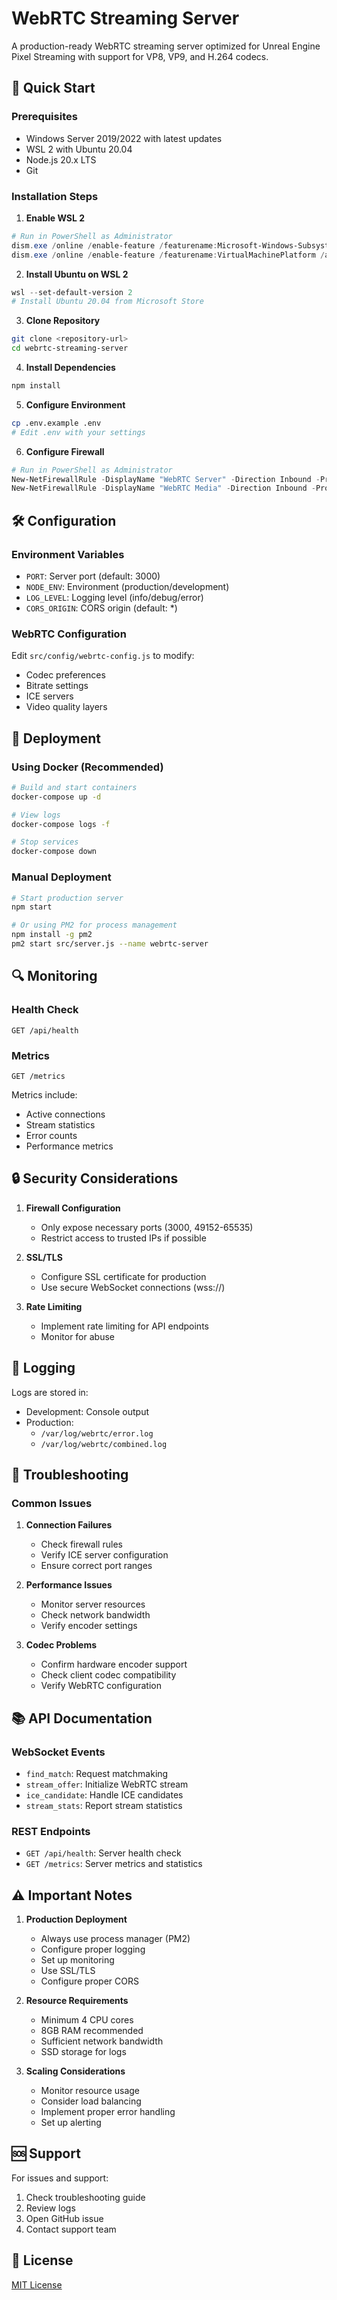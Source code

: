 # WebRTC Streaming Server

A production-ready WebRTC streaming server optimized for Unreal Engine Pixel Streaming with support for VP8, VP9, and H.264 codecs.

## 🚀 Quick Start

### Prerequisites

- Windows Server 2019/2022 with latest updates
- WSL 2 with Ubuntu 20.04
- Node.js 20.x LTS
- Git

### Installation Steps

1. **Enable WSL 2**
```powershell
# Run in PowerShell as Administrator
dism.exe /online /enable-feature /featurename:Microsoft-Windows-Subsystem-Linux /all /norestart
dism.exe /online /enable-feature /featurename:VirtualMachinePlatform /all /norestart
```

2. **Install Ubuntu on WSL 2**
```powershell
wsl --set-default-version 2
# Install Ubuntu 20.04 from Microsoft Store
```

3. **Clone Repository**
```bash
git clone <repository-url>
cd webrtc-streaming-server
```

4. **Install Dependencies**
```bash
npm install
```

5. **Configure Environment**
```bash
cp .env.example .env
# Edit .env with your settings
```

6. **Configure Firewall**
```powershell
# Run in PowerShell as Administrator
New-NetFirewallRule -DisplayName "WebRTC Server" -Direction Inbound -Protocol TCP -LocalPort 3000 -Action Allow
New-NetFirewallRule -DisplayName "WebRTC Media" -Direction Inbound -Protocol UDP -LocalPort 49152-65535 -Action Allow
```

## 🛠️ Configuration

### Environment Variables

- `PORT`: Server port (default: 3000)
- `NODE_ENV`: Environment (production/development)
- `LOG_LEVEL`: Logging level (info/debug/error)
- `CORS_ORIGIN`: CORS origin (default: *)

### WebRTC Configuration

Edit `src/config/webrtc-config.js` to modify:
- Codec preferences
- Bitrate settings
- ICE servers
- Video quality layers

## 🚀 Deployment

### Using Docker (Recommended)

```bash
# Build and start containers
docker-compose up -d

# View logs
docker-compose logs -f

# Stop services
docker-compose down
```

### Manual Deployment

```bash
# Start production server
npm start

# Or using PM2 for process management
npm install -g pm2
pm2 start src/server.js --name webrtc-server
```

## 🔍 Monitoring

### Health Check
```
GET /api/health
```

### Metrics
```
GET /metrics
```

Metrics include:
- Active connections
- Stream statistics
- Error counts
- Performance metrics

## 🔒 Security Considerations

1. **Firewall Configuration**
   - Only expose necessary ports (3000, 49152-65535)
   - Restrict access to trusted IPs if possible

2. **SSL/TLS**
   - Configure SSL certificate for production
   - Use secure WebSocket connections (wss://)

3. **Rate Limiting**
   - Implement rate limiting for API endpoints
   - Monitor for abuse

## 📝 Logging

Logs are stored in:
- Development: Console output
- Production: 
  - `/var/log/webrtc/error.log`
  - `/var/log/webrtc/combined.log`

## 🔧 Troubleshooting

### Common Issues

1. **Connection Failures**
   - Check firewall rules
   - Verify ICE server configuration
   - Ensure correct port ranges

2. **Performance Issues**
   - Monitor server resources
   - Check network bandwidth
   - Verify encoder settings

3. **Codec Problems**
   - Confirm hardware encoder support
   - Check client codec compatibility
   - Verify WebRTC configuration

## 📚 API Documentation

### WebSocket Events

- `find_match`: Request matchmaking
- `stream_offer`: Initialize WebRTC stream
- `ice_candidate`: Handle ICE candidates
- `stream_stats`: Report stream statistics

### REST Endpoints

- `GET /api/health`: Server health check
- `GET /metrics`: Server metrics and statistics

## ⚠️ Important Notes

1. **Production Deployment**
   - Always use process manager (PM2)
   - Configure proper logging
   - Set up monitoring
   - Use SSL/TLS
   - Configure proper CORS

2. **Resource Requirements**
   - Minimum 4 CPU cores
   - 8GB RAM recommended
   - Sufficient network bandwidth
   - SSD storage for logs

3. **Scaling Considerations**
   - Monitor resource usage
   - Consider load balancing
   - Implement proper error handling
   - Set up alerting

## 🆘 Support

For issues and support:
1. Check troubleshooting guide
2. Review logs
3. Open GitHub issue
4. Contact support team

## 📄 License

[MIT License](LICENSE)